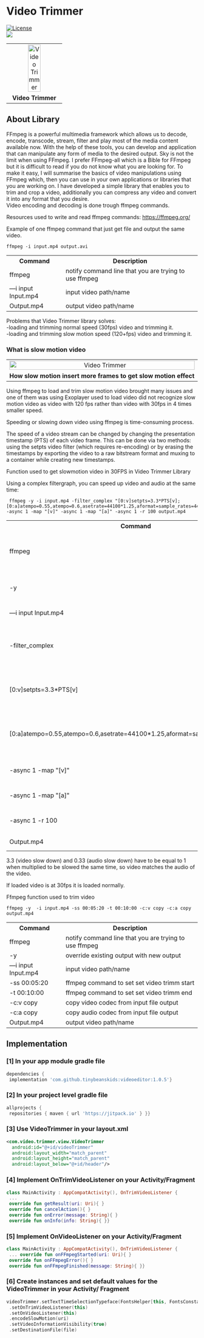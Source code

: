 
# Video Trimmer
[![License](https://img.shields.io/badge/license-Apache%202-4EB1BA.svg?style=flat-square)](https://www.apache.org/licenses/LICENSE-2.0.html)  
[![](https://jitpack.io/v/tinybeanskids/VideoTrimmer.svg)](https://jitpack.io/#tinybeanskids/VideoTrimmer)

<table>  
    <tr><td align="center"><img src="https://user-images.githubusercontent.com/3142641/88227598-22c49980-cc6e-11ea-85dc-454c5241901e.png" alt="Video Trimmer" width="50%"></td>  
    <tr><td align="center"><b>Video Trimmer</b></td>  
</table>  

## About Library
FFmpeg is a powerful multimedia framework which allows us to decode, encode, transcode, stream, filter and play most of the media content available now. With the help of these tools, you can develop and application that can manipulate any form of media to the desired output. Sky is not the limit when using FFmpeg. I prefer FFmpeg-all which is a Bible for FFmpeg but it is difficult to read if you do not know what you are looking for. To make it easy, I will summarise the basics of video manipulations using FFmpeg which, then you can use in your own applications or libraries that you are working on. I have developed a simple library that enables you to trim and crop a video, additionally you can compress any video and convert it into any format that you desire.  
Video encoding and decoding is done trough ffmpeg commands.

Resources used to write and read ffmpeg commands: https://ffmpeg.org/

Example of one ffmpeg command that just get file and output the same video.

```
ffmpeg -i input.mp4 output.avi 
```

<table>
  <tr>
    <th>Command</th>
    <th>Description</th>
  </tr>
  <tr>
    <td>ffmpeg</td>
    <td>notify command line that you are trying to use ffmpeg</td>
  </tr>
  <tr>
    <td>—i input Input.mp4</td>
    <td>input video path/name</td>
  </tr>
  <tr>
    <td>Output.mp4</td>
    <td>output video path/name  </td>
  </tr>
</table>

Problems that Video Trimmer library solves:  
-loading and trimming normal speed (30fps) video and trimming it.  
-loading and trimming slow motion speed (120+fps) video and trimming it.

### What is slow motion video

<table>  
    <tr><td align="center"><img src="https://user-images.githubusercontent.com/29480276/156573732-2b7a15a5-a650-4352-bed3-5e6cc23a2ae1.png" alt="Video Trimmer" width="100%"></td>  
    <tr><td align="center"><b>How slow motion insert more frames to get slow motion effect</b></td>  
</table>  

Using ffmpeg to load and trim slow motion video brought many issues and one of them was using Exoplayer used to load video did not recognize slow motion video as video with 120 fps rather than video with 30fps in 4 times smaller speed.

Speeding or slowing down video using ffmpeg is time-consuming process.

The speed of a video stream can be changed by changing the presentation timestamp (PTS) of each video frame. This can be done via two methods: using the ​setpts video filter (which requires re-encoding) or by erasing the timestamps by exporting the video to a raw bitstream format and muxing to a container while creating new timestamps.

Function used to get slowmotion video in 30FPS in Video Trimmer Library

Using a complex filtergraph, you can speed up video and audio at the same time:

``` 
 ffmpeg -y -i input.mp4 -filter_complex "[0:v]setpts=3.3*PTS[v];[0:a]atempo=0.55,atempo=0.6,asetrate=44100*1.25,aformat=sample_rates=44100[a]" -async 1 -map "[v]" -async 1 -map "[a]" -async 1 -r 100 output.mp4 
```

  <table>
  <tr>
    <th>Command</th>
    <th>Description</th>
  </tr>
  <tr>
    <td>ffmpeg</td>
    <td>notify command line that you are trying to use ffmpeg</td>
  </tr>
  <tr>
    <td>-y</td>
    <td>override existing output with new output.</td>
  </tr>
  <tr>
    <td>—i input Input.mp4</td>
    <td>input video path/name</td>
  </tr>
  <tr>
    <td>-filter_complex </td>
    <td>run complex ffmpeg command to manipulate with video and audio</td>
  </tr>
  <tr>
    <td>[0:v]setpts=3.3*PTS[v]</td>
    <td>slow PTS of video 3.3 times to match size of actual slow motion video </td>
  </tr>
  <tr>
    <td>[0:a]atempo=0.55,atempo=0.6,asetrate=44100*1.25,aformat=sample_rates=44100[a]</td>
    <td> slow PTS of audio 0.33 times to match size of actual slow motion audio</td>
  </tr>
  <tr>
    <td>-async 1 -map "[v]"</td>
    <td> asynchronously map video to output </td>
  </tr>
  <tr>
    <td> -async 1 -map "[a]"</td>
    <td> asynchronously map audio to output</td>
  </tr>
  <tr>
    <td>-async 1 -r 100</td>
    <td> asynchronously map framerate to 30 to output</td>
  </tr>
  <tr>
    <td>Output.mp4</td>
    <td>output video path/name  </td>
  </tr>
</table>

3.3 (video slow down) and 0.33 (audio slow down) have to be equal to 1 when multiplied to be slowed the same time, so video matches the audio of the video.

If loaded video is at 30fps it is loaded normally.

Ffmpeg function used to trim video

```
ffmpeg -y  -i input.mp4 -ss 00:05:20 -t 00:10:00 -c:v copy -c:a copy output.mp4  
```

 <table>
  <tr>
    <th>Command</th>
    <th>Description</th>
  </tr>
  <tr>
    <td>ffmpeg</td>
    <td>notify command line that you are trying to use ffmpeg</td>
  </tr>
  <tr>
    <td>-y</td>
    <td>override existing output with new output</td>
  </tr>
  <tr>
    <td>—i input Input.mp4</td>
    <td>input video path/name</td>
  </tr>
  <tr>
    <td>-ss 00:05:20</td>
    <td>ffmpeg command to set set video trimm start</td>
  </tr>
  <tr>
    <td>-t 00:10:00</td>
    <td>ffmpeg command to set set video trimm end</td>
  </tr>
  <tr>
    <td>-c:v copy</td>
    <td>copy video codec from input file output</td>
  </tr>
  <tr>
    <td>-c:a copy</td>
    <td>copy audio codec from input file output</td>
  </tr>
  <tr>
    <td>Output.mp4</td>
    <td>output video path/name  </td>
  </tr>
</table>

## Implementation
### [1] In your app module gradle file
```gradle  
dependencies {  
 implementation 'com.github.tinybeanskids:videoeditor:1.0.5'}  
```  

### [2] In your project level gradle file
```gradle  
allprojects {  
 repositories { maven { url 'https://jitpack.io' } }}  
```  
### [3] Use VideoTrimmer in your layout.xml
```xml  
<com.video.trimmer.view.VideoTrimmer  
  android:id="@+id/videoTrimmer"  
  android:layout_width="match_parent"  
  android:layout_height="match_parent"  
  android:layout_below="@+id/header"/>  
```  
### [4] Implement OnTrimVideoListener on your Activity/Fragment
```kotlin  
class MainActivity : AppCompatActivity(), OnTrimVideoListener {  
 ... 
 override fun getResult(uri: Uri){ } 
 override fun cancelAction(){ } 
 override fun onError(message: String){ } 
 override fun onInfo(info: String){ }}  
```  
### [5] Implement OnVideoListener on your Activity/Fragment
```kotlin  
class MainActivity : AppCompatActivity(), OnTrimVideoListener {  
 ... override fun onFFmpegStarted(uri: Uri){ } 
 override fun onFFmpegError(){ } 
 override fun onFFmpegFinished(message: String){ }}  
```  

### [6] Create instances and set default values for the VideoTrimmer in your Activity/ Fragment
```kotlin  
videoTrimmer.setTextTimeSelectionTypeface(FontsHelper[this, FontsConstants.SEMI_BOLD])  
 .setOnTrimVideoListener(this) 
 .setOnVideoListener(this) 
 .encodeSlowMotion(uri) 
 .setVideoInformationVisibility(true) 
 .setDestinationFile(file)
 ```
